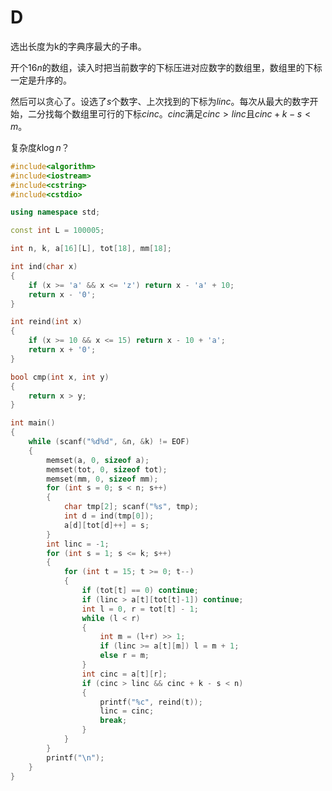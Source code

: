 # D

选出长度为k的字典序最大的子串。

开个$16n$的数组，读入时把当前数字的下标压进对应数字的数组里，数组里的下标一定是升序的。

然后可以贪心了。设选了$s$个数字、上次找到的下标为$linc$。每次从最大的数字开始，二分找每个数组里可行的下标$cinc$。$cinc$满足$cinc > linc$且$cinc + k - s < m$。

复杂度$k\log{n}$？

```C++
#include<algorithm>
#include<iostream>
#include<cstring>
#include<cstdio>

using namespace std;

const int L = 100005;

int n, k, a[16][L], tot[18], mm[18];

int ind(char x)
{
	if (x >= 'a' && x <= 'z') return x - 'a' + 10;
	return x - '0';
}

int reind(int x)
{
	if (x >= 10 && x <= 15) return x - 10 + 'a';
	return x + '0';
}

bool cmp(int x, int y)
{
	return x > y;
}

int main()
{
	while (scanf("%d%d", &n, &k) != EOF)
	{
		memset(a, 0, sizeof a);
		memset(tot, 0, sizeof tot);
		memset(mm, 0, sizeof mm);
		for (int s = 0; s < n; s++)
		{
			char tmp[2]; scanf("%s", tmp);
			int d = ind(tmp[0]);
			a[d][tot[d]++] = s;
		}
		int linc = -1;
		for (int s = 1; s <= k; s++)
		{
			for (int t = 15; t >= 0; t--)
			{
				if (tot[t] == 0) continue;
				if (linc > a[t][tot[t]-1]) continue;
				int l = 0, r = tot[t] - 1;
				while (l < r)
				{
					int m = (l+r) >> 1;
					if (linc >= a[t][m]) l = m + 1;
					else r = m;
				}
				int cinc = a[t][r];
				if (cinc > linc && cinc + k - s < n)
				{
					printf("%c", reind(t));
					linc = cinc;
					break;
				}
			}
		}
		printf("\n");
	}
}

```

